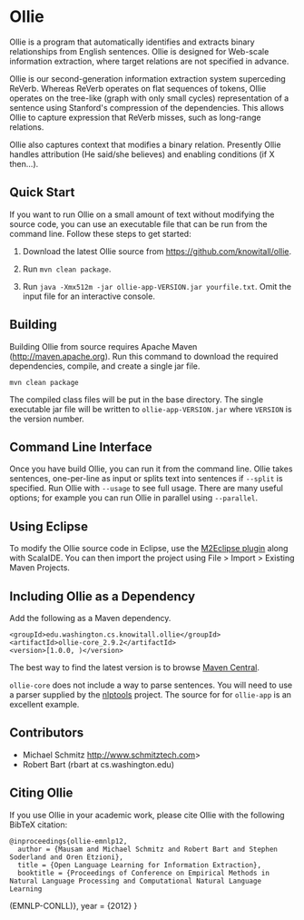 # Ollie

Ollie is a program that automatically identifies and extracts binary
relationships from English sentences.  Ollie is designed for Web-scale
information extraction, where target relations are not specified in advance.

Ollie is our second-generation information extraction system superceding
ReVerb.  Whereas ReVerb operates on flat sequences of tokens, Ollie operates on
the tree-like (graph with only small cycles) representation of a sentence using
Stanford's compression of the dependencies.  This allows Ollie to capture
expression that ReVerb misses, such as long-range relations.

Ollie also captures context that modifies a binary relation.  Presently Ollie
handles attribution (He said/she believes) and enabling conditions (if X
then...).

## Quick Start

If you want to run Ollie on a small amount of text without modifying the source
code, you can use an executable file that can be run from the command line.
Follow these steps to get started:

1.  Download the latest Ollie source from https://github.com/knowitall/ollie.

2.  Run `mvn clean package`.

3.  Run `java -Xmx512m -jar ollie-app-VERSION.jar yourfile.txt`.  Omit the
    input file for an interactive console.

## Building

Building Ollie from source requires Apache Maven (<http://maven.apache.org>).
Run this command to download the required dependencies, compile, and create a
single jar file.

    mvn clean package

The compiled class files will be put in the base directory.  The single
executable jar file will be written to `ollie-app-VERSION.jar` where `VERSION`
is the version number.

## Command Line Interface

Once you have build Ollie, you can run it from the command line.  Ollie takes
sentences, one-per-line as input or splits text into sentences if `--split` is
specified.  Run Ollie with `--usage` to see full usage.  There are many
useful options; for example you can run Ollie in parallel using `--parallel`.

## Using Eclipse

To modify the Ollie source code in Eclipse, use the [M2Eclipse
plugin](http://www.sonatype.org/m2eclipse/) along with ScalaIDE.  You can then
import the project using File > Import > Existing Maven Projects.

## Including Ollie as a Dependency

Add the following as a Maven dependency.

    <groupId>edu.washington.cs.knowitall.ollie</groupId>
    <artifactId>ollie-core_2.9.2</artifactId>
    <version>[1.0.0, )</version>

The best way to find the latest version is to browse [Maven Central](http://search.maven.org/#search%7Cga%7C1%7Cg%3A%22edu.washington.cs.knowitall%22).

`ollie-core` does not include a way to parse sentences.  You will need to use a
parser supplied by the [nlptools](https://github.com/knowitall/nlptools)
project.  The source for for `ollie-app` is an excellent example.

## Contributors
* Michael Schmitz <http://www.schmitztech.com>>
* Robert Bart (rbart at cs.washington.edu)

## Citing Ollie
If you use Ollie in your academic work, please cite Ollie with the following 
BibTeX citation:

    @inproceedings{ollie-emnlp12,
      author = {Mausam and Michael Schmitz and Robert Bart and Stephen Soderland and Oren Etzioni},
      title = {Open Language Learning for Information Extraction},
      booktitle = {Proceedings of Conference on Empirical Methods in Natural Language Processing and Computational Natural Language Learning
   (EMNLP-CONLL)},
      year = {2012}
    }
